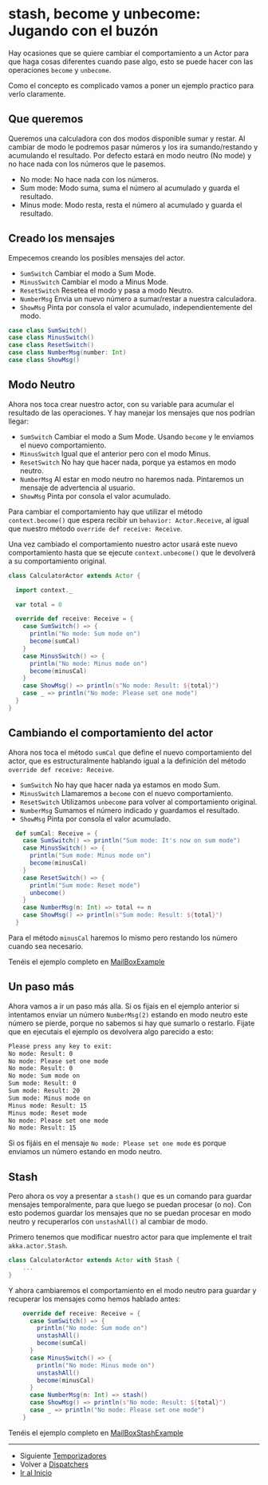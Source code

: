 # stash, become y unbecome: Jugando con el buzón

Hay ocasiones que se quiere cambiar el comportamiento a un Actor para que haga cosas diferentes cuando pase algo, esto se puede hacer con las operaciones `become` y `unbecome`.

Como el concepto es complicado vamos a poner un ejemplo practico para verlo claramente.

## Que queremos

Queremos una calculadora con dos modos disponible sumar y restar. Al cambiar de modo le podremos pasar números y los ira sumando/restando y acumulando el resultado.
Por defecto estará en modo neutro (No mode) y no hace nada con los números que le pasemos.

- No mode: No hace nada con los números.
- Sum mode: Modo suma, suma el número al acumulado y guarda el resultado.
- Minus mode: Modo resta, resta el número al acumulado y guarda el resultado.

## Creado los mensajes

Empecemos creando los posibles mensajes del actor.

- `SumSwitch` Cambiar el modo a Sum Mode.
- `MinusSwitch` Cambiar el modo a Minus Mode.
- `ResetSwitch` Resetea el modo y pasa a modo Neutro.
- `NumberMsg` Envia un nuevo número a sumar/restar a nuestra calculadora.
- `ShowMsg` Pinta por consola el valor acumulado, independientemente del modo.

```scala
case class SumSwitch()
case class MinusSwitch()
case class ResetSwitch()
case class NumberMsg(number: Int)
case class ShowMsg()
```

## Modo Neutro

Ahora nos toca crear nuestro actor, con su variable para acumular el resultado de las operaciones. Y hay manejar los mensajes que nos podrían llegar:

- `SumSwitch` Cambiar el modo a Sum Mode. Usando `become` y le enviamos el nuevo comportamiento.
- `MinusSwitch` Igual que el anterior pero con el modo Minus.
- `ResetSwitch` No hay que hacer nada, porque ya estamos en modo neutro.
- `NumberMsg` Al estar en modo neutro no haremos nada. Pintaremos un mensaje de advertencia al usuario.
- `ShowMsg` Pinta por consola el valor acumulado.

Para cambiar el comportamiento hay que utilizar el método `context.become()` que espera recibir un `behavior: Actor.Receive`, al igual que nuestro método `override def receive: Receive`.

Una vez cambiado el comportamiento nuestro actor usará este nuevo comportamiento hasta que se ejecute `context.unbecome()` que le devolverá a su comportamiento original.

```scala
class CalculatorActor extends Actor {

  import context._

  var total = 0

  override def receive: Receive = {
    case SumSwitch() => {
      println("No mode: Sum mode on")
      become(sumCal)
    }
    case MinusSwitch() => {
      println("No mode: Minus mode on")
      become(minusCal)
    }
    case ShowMsg() => println(s"No mode: Result: ${total}")
    case _ => println("No mode: Please set one mode")
  }
}
```

## Cambiando el comportamiento del actor

Ahora nos toca el método `sumCal` que define el nuevo comportamiento del actor, que es estructuralmente hablando igual a la definición del método `override def receive: Receive`.

- `SumSwitch` No hay que hacer nada ya estamos en modo Sum.
- `MinusSwitch` Llamaremos a `become` con el nuevo comportamiento.
- `ResetSwitch` Utilizamos `unbecome` para volver al comportamiento original.
- `NumberMsg` Sumamos el número indicado y guardamos el resultado.
- `ShowMsg` Pinta por consola el valor acumulado.

```scala
  def sumCal: Receive = {
    case SumSwitch() => println("Sum mode: It's now on sum mode")
    case MinusSwitch() => {
      println("Sum mode: Minus mode on")
      become(minusCal)
    }
    case ResetSwitch() => {
      println("Sum mode: Reset mode")
      unbecome()
    }
    case NumberMsg(n: Int) => total += n
    case ShowMsg() => println(s"Sum mode: Result: ${total}")
  }
```

Para el método `minusCal` haremos lo mismo pero restando los número cuando sea necesario.

Tenéis el ejemplo completo en [MailBoxExample](../../src/main/scala/com/rresino/akka4dummies/advance/c02/MailBoxExample.scala)

## Un paso más

Ahora vamos a ir un paso más alla. Si os fijais en el ejemplo anterior si intentamos enviar un número `NumberMsg(2)` estando en modo neutro este número se pierde, porque no sabemos si hay que sumarlo o restarlo. Fijate que en ejecutais el ejemplo os devolvera algo parecido a esto:

```bash
Please press any key to exit:
No mode: Result: 0
No mode: Please set one mode
No mode: Result: 0
No mode: Sum mode on
Sum mode: Result: 0
Sum mode: Result: 20
Sum mode: Minus mode on
Minus mode: Result: 15
Minus mode: Reset mode
No mode: Please set one mode
No mode: Result: 15
```

Si os fijáis en el mensaje `No mode: Please set one mode` es porque enviamos un número estando en modo neutro.

## Stash

Pero ahora os voy a presentar a `stash()` que es un comando para guardar mensajes temporalmente, para que luego se puedan procesar (o no). Con esto podemos guardar los mensajes que no se puedan procesar en modo neutro y recuperarlos con `unstashAll()` al cambiar de modo.

Primero tenemos que modificar nuestro actor para que implemente el trait `akka.actor.Stash`.

```scala
class CalculatorActor extends Actor with Stash {
    ...
}
```

Y ahora cambiaremos el comportamiento en el modo neutro para guardar y recuperar los mensajes como hemos hablado antes:

```scala
    override def receive: Receive = {
      case SumSwitch() => {
        println("No mode: Sum mode on")
        unstashAll()
        become(sumCal)
      }
      case MinusSwitch() => {
        println("No mode: Minus mode on")
        unstashAll()
        become(minusCal)
      }
      case NumberMsg(n: Int) => stash()
      case ShowMsg() => println(s"No mode: Result: ${total}")
      case _ => println("No mode: Please set one mode")
    }
```

Tenéis el ejemplo completo en [MailBoxStashExample](../../src/main/scala/com/rresino/akka4dummies/advance/c02/MailBoxStashExample.scala)

---

- Siguiente [Temporizadores](./03_time.md)
- Volver a [Dispatchers](./01_dispatchers.md)
- [Ir al Inicio](../../README.md)